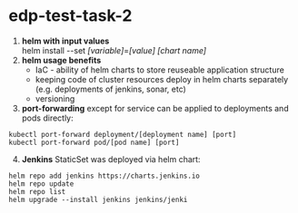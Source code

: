 # edp-test-task-2
1) <b>helm with input values</b><br>
    helm install --set *[variable]*=*[value]* *[chart name]*<br>
2) <b>helm usage benefits</b><br>
    - IaC - ability of helm charts to store reuseable application structure
    - keeping code of cluster resources deploy in helm charts separately (e.g. deployments of jenkins, sonar, etc)
    - versioning
3) <b>port-forwarding</b> except for service can be applied to deployments and pods directly:<br>
```aidl
kubectl port-forward deployment/[deployment name] [port]
kubectl port-forward pod/[pod name] [port]
```
4) <b>Jenkins</b> StaticSet was deployed via helm chart:
```aidl
helm repo add jenkins https://charts.jenkins.io
helm repo update
helm repo list
helm upgrade --install jenkins jenkins/jenki
```
